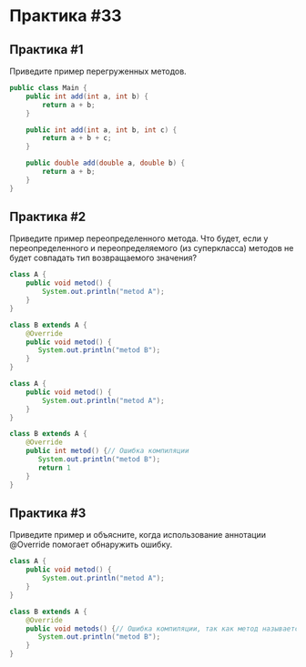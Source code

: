 # Практика #33


##  Практика #1

Приведите пример перегруженных методов.

```java
public class Main {
    public int add(int a, int b) {
        return a + b;
    }

    public int add(int a, int b, int c) {
        return a + b + c;
    }

    public double add(double a, double b) {
        return a + b;
    }
}

```

## Практика #2

Приведите пример переопределенного метода. Что будет, если у переопределенного и переопределяемого (из суперкласса) методов не будет совпадать тип возвращаемого значения?

```java
class A {
    public void metod() {
        System.out.println("metod A");
    }
}

class B extends A {
    @Override
    public void metod() {
       System.out.println("metod B");
    }
}
```

```java
class A {
    public void metod() {
        System.out.println("metod A");
    }
}

class B extends A {
    @Override
    public int metod() {// Ошибка компиляции
       System.out.println("metod B");
       return 1
    }
}
```

## Практика #3

Приведите пример и объясните, когда использование аннотации @Override помогает обнаружить ошибку.

```java
class A {
    public void metod() {
        System.out.println("metod A");
    }
}

class B extends A {
    @Override
    public void metods() {// Ошибка компиляции, так как метод называется неправильно
       System.out.println("metod B");
    }
}
```
